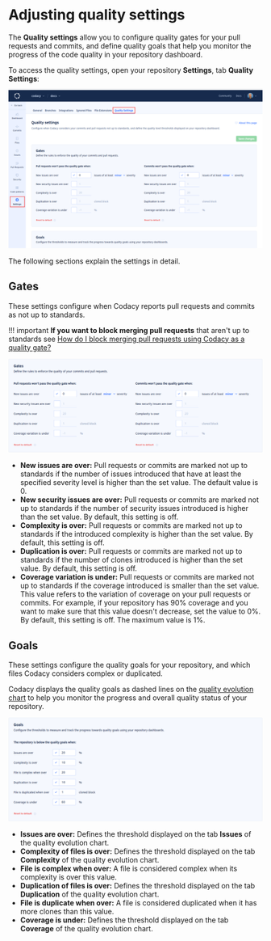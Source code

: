 # Adjusting quality settings

The **Quality settings** allow you to configure quality gates for your pull requests and commits, and define quality goals that help you monitor the progress of the code quality in your repository dashboard.

To access the quality settings, open your repository **Settings**, tab **Quality Settings**:

![Quality settings](images/quality-settings.png)

The following sections explain the settings in detail.

## Gates

These settings configure when Codacy reports pull requests and commits as not up to standards.

!!! important
    **If you want to block merging pull requests** that aren't up to standards see [How do I block merging pull requests using Codacy as a quality gate?](../faq/repositories/how-do-i-block-merging-prs-using-codacy-as-a-quality-gate.md)

![Quality gates](images/quality-settings-gates.png)

-   **New issues are over:** Pull requests or commits are marked not up to standards if the number of issues introduced that have at least the specified severity level is higher than the set value. The default value is 0.
-   **New security issues are over:** Pull requests or commits are marked not up to standards if the number of security issues introduced is higher than the set value. By default, this setting is off.
-   **Complexity is over:** Pull requests or commits are marked not up to standards if the introduced complexity is higher than the set value. By default, this setting is off.
-   **Duplication is over:** Pull requests or commits are marked not up to standards if the number of clones introduced is higher than the set value. By default, this setting is off.
-   **Coverage variation is under:** Pull requests or commits are marked not up to standards if the coverage introduced is smaller than the set value. This value refers to the variation of coverage on your pull requests or commits. For example, if your repository has 90% coverage and you want to make sure that this value doesn't decrease, set the value to 0%. By default, this setting is off. The maximum value is 1%.

## Goals

These settings configure the quality goals for your repository, and which files Codacy considers complex or duplicated.

Codacy displays the quality goals as dashed lines on the [quality evolution chart](../repositories/repository-dashboard.md#quality-evolution-chart) to help you monitor the progress and overall quality status of your repository.

![Quality settings for the repository](images/quality-settings-goals.png)

-   **Issues are over:** Defines the threshold displayed on the tab **Issues** of the quality evolution chart.
-   **Complexity of files is over:** Defines the threshold displayed on the tab **Complexity** of the quality evolution chart.
-   **File is complex when over:** A file is considered complex when its complexity is over this value.
-   **Duplication of files is over:** Defines the threshold displayed on the tab **Duplication** of the quality evolution chart.
-   **File is duplicate when over:** A file is considered duplicated when it has more clones than this value.
-   **Coverage is under:** Defines the threshold displayed on the tab **Coverage** of the quality evolution chart.
